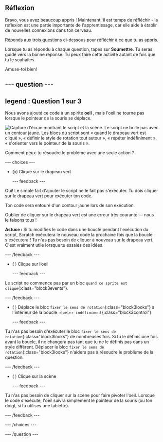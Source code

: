 ## Réflexion

Bravo, vous avez beaucoup appris ! Maintenant, il est temps de réfléchir - la réflexion est une partie importante de l'apprentissage, car elle aide à établir de nouvelles connexions dans ton cerveau.

Réponds aux trois questions ci-dessous pour réfléchir à ce que tu as appris.

Lorsque tu as répondu à chaque question, tapes sur **Soumettre**. Tu seras guidé vers la bonne réponse. Tu peux faire cette activité autant de fois que tu le souhaites.

Amuse-toi bien!

--- question ---
---
legend : Question 1 sur 3
---

Nous avons ajouté ce code à un spirite **oeil** , mais l'oeil ne tourne pas lorsque le pointeur de la souris se déplace.

![Capture d'écran montrant le script et la scène. Le script ne brille pas avec un contour jaune. Les blocs du script sont « quand le drapeau vert est cliqué », « définir le style de rotation tout autour », « répéter indéfiniment », « s'orienter vers le pointeur de la souris ».](images/code-not-running.png)

Comment peux-tu résoudre le problème avec une seule action ?

--- choices ---

- (x) Clique sur le drapeau vert

  --- feedback ---

Oui! Le simple fait d'ajouter le script ne le fait pas s'exécuter. Tu dois cliquer sur le drapeau vert pour exécuter ton code.

Ton code sera entouré d'un contour jaune lors de son exécution.

Oublier de cliquer sur le drapeau vert est une erreur très courante — nous le faisons tous !

**Astuce :** Si tu modifies le code dans une boucle pendant l'exécution du script, Scratch exécutera le nouveau code la prochaine fois que la boucle s'exécutera ! Tu n'as pas besoin de cliquer à nouveau sur le drapeau vert. C'est vraiment utile lorsque tu essaies des idées.

  --- /feedback ---

- ( ) Clique sur l’oeil

  --- feedback ---

Le script ne commence pas par un bloc `quand ce sprite est cliqué`{:class="block3events"}.

  --- /feedback ---

- ( ) Déplace le bloc `fixer le sens de rotation`{:class="block3looks"} à l'intérieur de la boucle `répéter indéfiniment`{:class="block3control"}

  --- feedback ---

Tu n'as pas besoin d'exécuter le bloc `fixer le sens de rotation`{:class="block3looks"} de nombreuses fois. Si tu le définis une fois avant la boucle, il ne changera pas tant que tu ne le définis pas dans un style différent. Déplacer le bloc `fixer le sens de rotation`{:class="block3looks"} n'aidera pas à résoudre le problème de la question.

  --- /feedback ---

- ( ) Clique sur la scène

  --- feedback ---

Tu n'as pas besoin de cliquer sur la scène pour faire pivoter l'oeil. Lorsque le code s'exécute, l'oeil suivra simplement le pointeur de la souris (ou ton doigt, si tu utilises une tablette).

  --- /feedback ---

--- /choices ---

--- /question ---
